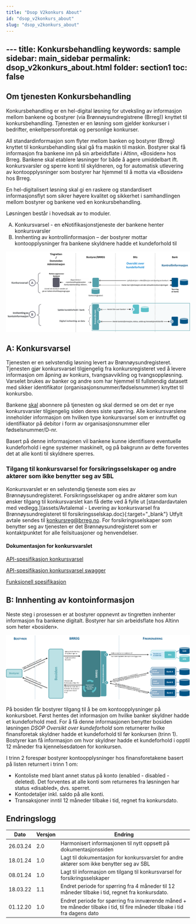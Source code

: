```yaml
---
title: "Dsop V2konkurs About"
id: "dsop_v2konkurs_about"
slug: "dsop_v2konkurs_about"
---
```


﻿---
title: Konkursbehandling
keywords: sample
sidebar: main_sidebar
permalink: dsop_v2konkurs_about.html
folder: section1
toc: false
---

## Om tjenesten Konkursbehandling 

Konkursbehandling er en hel-digital løsning for utveksling av informasjon mellom bankene og bostyrer (via 
Brønnøysundregistrene (Brreg)) knyttet til konkursbehandling. Tjenesten er en løsning som gjelder konkurser i bedrifter, 
enkeltpersonforetak og personlige konkurser.

All standardinformasjon som flyter mellom banken og bostyrer (Brreg) knyttet til konkursbehandling skal gå fra maskin 
til maskin. Bostyrer skal få informasjon fra bankene inn på sin arbeidsflate i Altinn, «Bosiden» hos Brreg. Bankene skal 
etablere løsninger for både å agere umiddelbart ift. konkursvarsler og sperre konti til skyldneren, og for automatisk 
utlevering av kontoopplysninger som bostyrer har hjemmel til å motta via «Bosiden» hos Brreg.

En hel-digitalisert løsning skal gi en raskere og standardisert informasjonsflyt som sikrer høyere kvalitet og sikkerhet 
i samhandlingen mellom bostyrer og bankene ved en konkursbehandling.

Løsningen består i hovedsak av to moduler. 

<ol type="A">
  <li>Konkursvarsel - en eNotifikasjonstjeneste der bankene henter konkursvarsler</li>
  <li>Innhenting av kontrollinformasjon – der bostyrer mottar kontoopplysninger fra bankene skyldnere hadde et kundeforhold til</li>
</ol>

[![alt text](images/konkurs_01-1.png)](images/konkurs_01-1.png)




## A: Konkursvarsel

Tjenesten er en selvstendig løsning levert av Brønnøysundregisteret. Tjenesten gjør konkursvarsel tilgjengelig fra 
konkursregisteret ved å levere informasjon om åpning av konkurs, tvangsavvikling og tvangsoppløsning. Varselet brukes av 
banker og andre som har hjemmel til fullstendig datasett med sikker identifikator (organisasjonsnummer/fødselsnummer) 
knyttet til konkursbo.

Bankene <u>skal</u> abonnere på tjenesten og skal dermed se om det er nye konkursvarsler tilgjengelig siden deres siste 
spørring. Alle konkursvarslene inneholder informasjon om hvilken type konkursvarsel som er inntruffet og identifikator 
på debitor i form av organisasjonsnummer eller fødselsnummer/D-nr.

Basert på denne informasjonen vil bankene kunne identifisere eventuelle kundeforhold i egne systemer maskinelt, og på 
bakgrunn av dette forventes det at alle konti til skyldnere sperres.


### Tilgang til konkursvarsel for forsikringsselskaper og andre aktører som ikke benytter seg av SBL

Konkursvarslet er en selvstendig tjeneste som eies av Brønnøysundregisteret. Forsikringsselskaper og andre aktører som 
kun ønsker tilgang til konkursvarslet kan få dette ved å fylle ut [standardavtalen med vedlegg.](assets/Avtalemal - Levering av konkursvarsel fra Brønnøysundregisteret til forsikringsselskap.doc){:target="_blank"} 
Utfylt avtale sendes til [konkursreg@brreg.no](mailto:konkursreg@brreg.no). For forsikringsselskaper som benytter seg av 
tjenesten er det Brønnøysundregisteret som er kontaktpunktet for alle feilsituasjoner og henvendelser.


#### Dokumentasjon for konkursvarslet

[API-spesifikasjon konkursvarsel](https://dokumentasjon.dsop.no/assets/Konkursvarsel-API-dokumentasjon.html)

[API-spesifikasjon konkursvarsel swagger](https://bitsnorge.github.io/dsop-konkursvarsel-api/)

[Funksjonell spesifikasjon](https://dokumentasjon.dsop.no/dsop_v2konkurs_functionalspecification.html)


## B: Innhenting av kontoinformasjon

Neste steg i prosessen er at bostyrer oppnevnt av tingretten innhenter informasjon fra bankene digitalt. Bostyrer har 
sin arbeidsflate hos Altinn som heter «bosiden».

[![alt text](images/konkurs_01-2.png)](images/konkurs_01-2.png)

På bosiden får bostyrer tilgang til å be om kontoopplysninger på konkursboet.
Først hentes det informasjon om hvilke banker skyldner hadde et kundeforhold med. For å få denne informasjonen benytter 
bosiden løsningen *DSOP Oversikt over kundeforhold* som returnerer hvilke finansforetak skyldner hadde et kundeforhold 
til før konkursen (trinn 1). Bostyrer kan få informasjon om hvor skyldner hadde et kundeforhold i opptil 12 måneder fra 
kjennelsesdatoen for konkursen.

I trinn 2 forespør bostyrer kontoopplysninger hos finansforetakene basert på listen returnert i trinn 1 om:
* Kontoliste med blant annet status på konto (enabled - disabled - deleted). Det forventes at alle konti som returneres fra løsningen har status «disabled», dvs. sperret. 
* Kontodetaljer inkl. saldo på alle konti. 
* Transaksjoner inntil 12 måneder tilbake i tid, regnet fra konkursdato.


## Endringslogg

| Dato     | Versjon | Endring                                                                                                                      |
|----------|---------|------------------------------------------------------------------------------------------------------------------------------|
| 26.03.24 | 2.0     | Harmonisert informasjonen til nytt oppsett på dokumentasjonssiden                                                            |
| 18.01.24 | 1.0     | Lagt til dokumentasjon for konkursvarslet for andre aktører som ikke benytter seg av SBL                                     |
| 08.01.24 | 1.0     | Lagt til informasjon om tilgang til konkursvarsel for forsikringsselskaper                                                   |
| 18.03.22 | 1.1     | Endret periode for spørring fra 4 måneder til 12 måneder tilbake i tid, regnet fra konkursdato.                              |
| 01.12.20 | 1.0     | Endret periode for spørring fra innværende måned + tre måneder tilbake i tid, til fire måneder tilbake i tid fra dagens dato |






